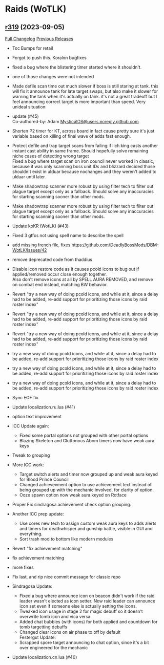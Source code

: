 # <DBM Mod> Raids (WoTLK)

## [r319](https://github.com/DeadlyBossMods/DBM-WotLK/tree/r319) (2023-09-05)
[Full Changelog](https://github.com/DeadlyBossMods/DBM-WotLK/compare/r318...r319) [Previous Releases](https://github.com/DeadlyBossMods/DBM-WotLK/releases)

- Toc Bumps for retail  
- Forgot to push this. Koralon bugfixes  
- fixed a bug where the blistering timer started where it shouldn't.  
- one of those changes were not intended  
- Made defile scan time out much slower if boss is still staring at tank. this will fix it announce tank for late target swaps, but also make it slower for warning the tank when it's actually on tank. it's not a great tradeoff but I feel announcing correct target is more important than speed. Very unideal situation  
- update (#45)  
    Co-authored-by: Adam <MysticalOS@users.noreply.github.com>  
- Shorten P2 timer for KT, across board in fact cause pretty sure it's just variable based on killing of final wave of adds fast enough.  
- Protect defile and trap target scans from failing if lich king casts another instant cast ability in same frame. Should hopefully solve remaining niche cases of detecting wrong target  
    Fixed a bug where target scan on iron council never worked in classic, because it was only scanning boss unit IDs and blizzard decided those shouldn't exist in ulduar because nochanges and they weren't added to ulduar until later.  
- Make shadowtrap scanner more robust by using filter tech to filter out plague target except only as a fallback. Should solve any inaccuracies for starting scanning sooner than other mods.  
- Make shadowtrap scanner more robust by using filter tech to filter out plague target except only as a fallback. Should solve any inaccuracies for starting scanning sooner than other mods.  
- Update koKR (WotLK) (#43)  
- Fixed 3 gtfos not using spell name to describe the spell  
- add missing french file, fixes https://github.com/DeadlyBossMods/DBM-WotLK/issues/42  
- remove deprecated code from thaddius  
- Disable icon restore code as it causes pcold icons to bug out if applied/removed occur close enough together.  
    Also don't remove icons at all by SPELL AURA REMOVED, and remove on combat end instead, matching BW behavior.  
- Revert "try a new way of doing pcold icons, and while at it, since a delay had to be added, re-add support for prioritizing those icons by raid roster index"  
- Revert "try a new way of doing pcold icons, and while at it, since a delay had to be added, re-add support for prioritizing those icons by raid roster index"  
- Revert "try a new way of doing pcold icons, and while at it, since a delay had to be added, re-add support for prioritizing those icons by raid roster index"  
- try a new way of doing pcold icons, and while at it, since a delay had to be added, re-add support for prioritizing those icons by raid roster index  
- try a new way of doing pcold icons, and while at it, since a delay had to be added, re-add support for prioritizing those icons by raid roster index  
- try a new way of doing pcold icons, and while at it, since a delay had to be added, re-add support for prioritizing those icons by raid roster index  
- Sync EOF fix.  
- Update localization.ru.lua (#41)  
- option text improvement  
- ICC Update again:  
     - Fixed some portal options not grouped with other portal options  
     - Blazing Skeleton and Gluttonous Abom timers now have weak aura keys  
- Tweak to grouping  
- More ICC work:  
     - Target switch alerts and timer now grouped up and weak aura keyed for Blood Prince Council  
     - Changed achievevment option to use achievement text instead of being grouped up with the mechanic involved, for clarity of option.  
     - Ooze spawn option now weak aura keyed on Rotface  
- Proper Fix sindragosa achievement check option grouping.  
- Another ICC prep update:  
     - Use cores new tech to assign custom weak aura keys to adds alerts and timers for deathwhisper and gunship battle, visible in GUI and everything.  
     - Sort trash mod to bottom like modern modules  
- Revert "fix achievement matching"  
- fix achievement matching  
- more fixes  
- Fix last, and rip nice commit message for classic repo  
- Sindragosa Update:  
     - Fixed a bug where announce icon on beacon didn't work if the raid leader wasn't elected as icon setter. Now raid leader can announce icon set even if someone else is actually setting the icons.  
     - Tweaked icon usage in stage 2 for magic debuff so it doesn't overwrite tomb icon and vica versa  
     - Added chat bubbles (with icons) for both applied and countdown for tomb targetting debuffs  
     - Changed clear icons on air phase to off by default  
    Festergut Update:  
     - Scrapped spore target announcing to chat option, since it's a bit over engineered for the mechanic  
- Update localization.cn.lua (#40)  
